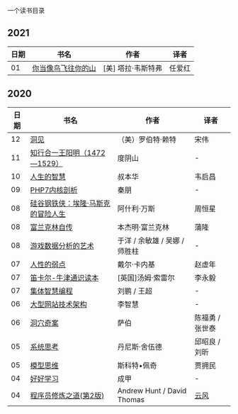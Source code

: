 一个读书目录

## 2021

|日期|书名|作者|译者|
|----------|----------|----------|----------|
|01|[你当像鸟飞往你的山](https://book.douban.com/subject/33440205/)| [美] 塔拉·韦斯特弗|任爱红|

## 2020

|日期|书名|作者|译者|
|----------|----------|----------|----------|
|12|[洞见](https://book.douban.com/subject/35140470/)|（美）罗伯特·赖特|宋伟|
|11|[知行合一王阳明（1472—1529）](https://book.douban.com/subject/25911978/)|度阴山|-|
|10|[人生的智慧](https://book.douban.com/subject/3261600/)|叔本华|韦启昌|
|09|[PHP7内核剖析](https://github.com/pangudashu/php7-internal)|秦朋|-|
|08|[硅谷钢铁侠：埃隆·马斯克的冒险人生](https://book.douban.com/subject/26759508/)|阿什利·万斯|周恒星|
|08|[富兰克林自传](https://book.douban.com/subject/11632947/)|本杰明·富兰克林|蒲隆|
|08|[游戏数据分析的艺术](https://book.douban.com/subject/26464679/)|于洋 / 余敏雄 / 吴娜 / 师胜柱|-|
|07|[人性的弱点](https://book.douban.com/subject/1837006/)|戴尔·卡内基|赵虚年|
|07|[笛卡尔-牛津通识读本](https://book.douban.com/subject/25870677/)|[英国]汤姆·索雷尔|李永毅|
|07|[集体智慧编程](https://book.douban.com/subject/3288908/)|刘鹏 / 王超|-|
|06|[大型网站技术架构](https://book.douban.com/subject/25723064/)|李智慧|-|
|06|[洞穴奇案](https://book.douban.com/subject/3697494)|萨伯|陈福勇 / 张世泰|
|05|[系统思考](https://book.douban.com/subject/25963524/)|丹尼斯·舍伍德|邱昭良 / 刘昕|
|05|[模型思维](https://book.douban.com/subject/34893628/)|斯科特•佩奇|贾拥民|
|04|[好好学习](https://book.douban.com/subject/26952718//)|成甲|-|
|04|[程序员修炼之道(第2版)](https://book.douban.com/subject/35006892/)|Andrew Hunt / David Thomas|[云风](https://blog.codingnow.com/)|